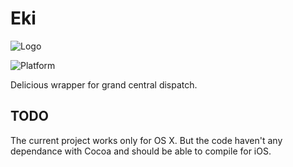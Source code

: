 
# Eki

![Logo](/kodlian/Eki/raw/master/logo.png)

![Platform](http://img.shields.io/badge/platform-MacOS-orange.svg?style=flat)

Delicious wrapper for grand central dispatch.

## TODO
The current project works only for OS X. But the code haven't any dependance with Cocoa and should be able to compile for iOS.
